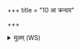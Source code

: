 +++
title = "10 आ क्रन्दय"

+++
<details><summary>मूलम् (WS)</summary>

आ क्रन्दय धनपते वरमामनसं कृणु ।  
सर्वं प्रदक्षिणं कृधि पतिमस्यै प्रतिकाम्यम् ॥ १ ३ ॥  
आपश्चादापुरस्तादोत्तरादधरादुत ।  
पूर्णा भगस्य वर्तनिस्तेनेमामभिवर्तयामसि वर्चसा च भगेन च ॥ ॥ १४ ॥
</details>